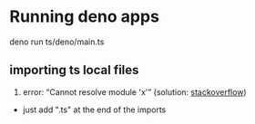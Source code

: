 # Running deno apps
deno run ts/deno/main.ts

## importing ts local files

1. error: “Cannot resolve module 'x'” (solution: [stackoverflow](https://stackoverflow.com/questions/63539282/how-to-fix-deno-error-cannot-resolve-module-x))

- just add ".ts" at the end of the imports